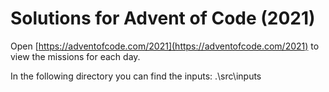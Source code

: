 # Solutions for Advent of Code (2021)

Open [https://adventofcode.com/2021](https://adventofcode.com/2021) to view the missions for each day.

In the following directory you can find the inputs:
.\src\inputs
